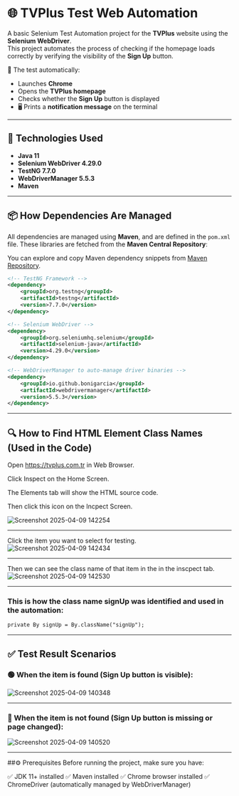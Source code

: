 # 🌐 TVPlus Test Web Automation

A basic Selenium Test Automation project for the **TVPlus** website using the **Selenium WebDriver**.  
This project automates the process of checking if the homepage loads correctly by verifying the visibility of the **Sign Up** button.  

🧪 The test automatically:
- Launches **Chrome**
- Opens the **TVPlus homepage**
- Checks whether the **Sign Up** button is displayed
- 🖥️ Prints a **notification message** on the terminal

---

## 🧰 Technologies Used

-  **Java 11**
-  **Selenium WebDriver 4.29.0**
-  **TestNG 7.7.0**
-  **WebDriverManager 5.5.3**
-  **Maven**

---

## 📦 How Dependencies Are Managed

All dependencies are managed using **Maven**, and are defined in the `pom.xml` file. These libraries are fetched from the **Maven Central Repository**:

You can explore and copy Maven dependency snippets from [Maven Repository](https://mvnrepository.com).

```xml
<!-- TestNG Framework -->
<dependency>
    <groupId>org.testng</groupId>
    <artifactId>testng</artifactId>
    <version>7.7.0</version>
</dependency>

<!-- Selenium WebDriver -->
<dependency>
    <groupId>org.seleniumhq.selenium</groupId>
    <artifactId>selenium-java</artifactId>
    <version>4.29.0</version>
</dependency>

<!-- WebDriverManager to auto-manage driver binaries -->
<dependency>
    <groupId>io.github.bonigarcia</groupId>
    <artifactId>webdrivermanager</artifactId>
    <version>5.5.3</version>
</dependency>
```
---

## 🔍 How to Find HTML Element Class Names (Used in the Code)
Open https://tvplus.com.tr in Web Browser.  

Click Inspect on the Home Screen.  

The Elements tab will show the HTML source code.  

Then click this icon on the Incpect Screen.  

![Screenshot 2025-04-09 142254](https://github.com/user-attachments/assets/e7f59781-7074-4a00-8743-73df23682087)

---

Click the item you want to select for testing.  
![Screenshot 2025-04-09 142434](https://github.com/user-attachments/assets/7c9882f0-b6ca-4d1e-af97-f5ef4b16b479)

---

Then we can see the class name of that item in the in the inscpect tab.   
![Screenshot 2025-04-09 142530](https://github.com/user-attachments/assets/bfbab6bf-92cd-4ef0-b0ca-aed4c72af3e7)

---

### This is how the class name signUp was identified and used in the automation:  

```xml
private By signUp = By.className("signUp");
```

---

## ✅ Test Result Scenarios
### 🟢 When the item is found (Sign Up button is visible):
![Screenshot 2025-04-09 140348](https://github.com/user-attachments/assets/b3de4321-ffbf-4bbe-a515-6e6f107f47c2)

---

### 🔴 When the item is not found (Sign Up button is missing or page changed):
![Screenshot 2025-04-09 140520](https://github.com/user-attachments/assets/cdb26c1b-d13c-4106-a5d5-929ec1c12554)

---

##⚙️ Prerequisites
Before running the project, make sure you have:

✅ JDK 11+ installed
✅ Maven installed
✅ Chrome browser installed
✅ ChromeDriver (automatically managed by WebDriverManager)

